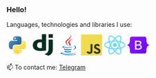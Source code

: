### Hello! 

Languages, technologies and libraries I use:

<img src="https://raw.githubusercontent.com/devicons/devicon/master/icons/python/python-original.svg" alt="python" width="50" height="50"/> <img src="https://raw.githubusercontent.com/devicons/devicon/master/icons/django/django-plain.svg" alt="django" width="60" height="50"/> <img src="https://raw.githubusercontent.com/devicons/devicon/master/icons/java/java-original.svg" alt="java" width="50" height="50"/> <img src="https://raw.githubusercontent.com/devicons/devicon/master/icons/javascript/javascript-original.svg" alt="javascript" width="50" height="50"/> <img src="https://raw.githubusercontent.com/devicons/devicon/master/icons/react/react-original.svg" alt="react" width="50" height="50"/> <img src="https://raw.githubusercontent.com/devicons/devicon/master/icons/bootstrap/bootstrap-original.svg" alt="bootstrap" width="50" height="50"/>

📫 To contact me: <a href="https://t.me/coderistan" target="blank_">Telegram</a>
